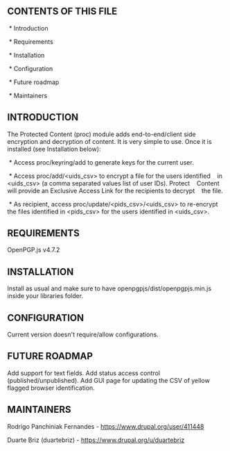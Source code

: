 CONTENTS OF THIS FILE
---------------------
 * Introduction

 * Requirements

 * Installation

 * Configuration

 * Future roadmap

 * Maintainers

INTRODUCTION
------------
The Protected Content (proc) module adds end-to-end/client side encryption and
decryption of content.
It is very simple to use. Once it is installed (see Installation below):

 * Access proc/keyring/add to generate keys for the current user.

 * Access proc/add/&lt;uids_csv&gt; to encrypt a file for the users identified
   in &lt;uids_csv&gt; (a comma separated values list of user IDs). Protect
   Content will provide an Exclusive Access Link for the recipients to decrypt
   the file.

 * As recipient, access proc/update/&lt;pids_csv&gt;/&lt;uids_csv&gt; to
   re-encrypt the files identified in &lt;pids_csv&gt; for the users identified
   in &lt;uids_csv&gt;.


REQUIREMENTS
------------
OpenPGP.js v4.7.2

INSTALLATION
------------
Install as usual and make sure to have openpgpjs/dist/openpgpjs.min.js inside
your libraries folder.

CONFIGURATION
-------------
Current version doesn't require/allow configurations.

FUTURE ROADMAP
--------------
Add support for text fields.
Add status access control (published/unpublished).
Add GUI page for updating the CSV of yellow flagged browser identification.

MAINTAINERS
-----------
Rodrigo Panchiniak Fernandes - https://www.drupal.org/user/411448

Duarte Briz (duartebriz) - https://www.drupal.org/u/duartebriz
